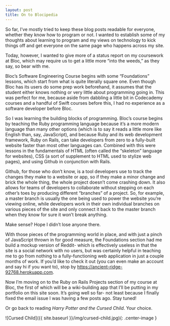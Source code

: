 ```yaml
---
layout: post
title: On to Blocipedia
---
```

  
  So far, I’ve mostly tried to keep these blog posts readable for everyone, whether they know how to program or not. I wanted to establish some of my thoughts about learning to program and my views on technology to kick things off and get everyone on the same page who happens across my site.
  
  Today, however, I wanted to give more of a status report on my coursework at Bloc, which may require us to get a little more “into the weeds,” as they say, so bear with me.
  
  Bloc’s Software Engineering Course begins with some “Foundations” lessons, which start from what is quite literally square one. Even though Bloc has its users do some prep work beforehand, it assumes that the student either knows nothing or very little about programming going in. This was perfect for me, because aside from dabbling a little bit in Codecademy courses and a handful of Swift courses before this, I had no experience as a software developer before Bloc.
  
  So I was learning the building blocks of programming. Bloc’s course begins by teaching the Ruby programming language because it’s a more modern language than many other options (which is to say it reads a little more like English than, say, JavaScript), and because Ruby and its web development framework, Ruby on Rails, can take developers from zero to a fully-built website faster than most other languages can. Combined with this were lessons in the fundamentals of HTML (often called the “skeleton” language for websites), CSS (a sort of supplement to HTML used to stylize web pages), and using Github in conjunction with Rails.
  
  Github, for those who don’t know, is a tool developers use to track the changes they make to a website or app, so if they make a minor change and brick the whole thing, the whole project doesn’t come crashing down. It also allows for teams of developers to collaborate without stepping on each other’s toes by producing different “branches” of a project. So, for example, a master branch is usually the one being used to power the website you’re viewing online, while developers work in their own individual branches on various pieces of the site and only connect it back to the master branch when they know for sure it won’t break anything.
  
  Make sense? Hope I didn’t lose anyone there.
  
  With those pieces of the programming world in place, and with just a pinch of JavaScript thrown in for good measure, the Foundations section had me build a mockup version of Reddit- which is effectively useless in that the site is a social network with no users, but was certainly helpful in teaching me to go from nothing to a fully-functioning web application in just a couple months of work. If you’d like to check it out (you can even make an account and say hi if you want to), stop by https://ancient-ridge-92768.herokuapp.com.
  
  Now I’m moving on to the Ruby on Rails Projects section of my course at Bloc, the first of which will be a wiki-building app that I’ll be putting in my portfolio on this site soon. It’s going well so far- not least because I finally fixed the email issue I was having a few posts ago. Stay tuned!
  
  Or go back to reading *Harry Potter and the Cursed Child*. Your choice.
  
  ![Cursed Child]({{ site.baseurl }}/img/cursed-child.jpg){: .center-image }